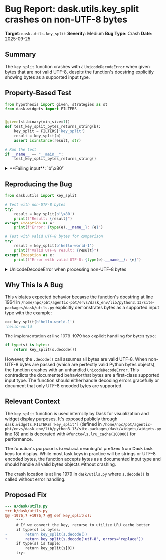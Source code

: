 # Bug Report: dask.utils.key_split crashes on non-UTF-8 bytes

**Target**: `dask.utils.key_split`
**Severity**: Medium
**Bug Type**: Crash
**Date**: 2025-09-25

## Summary

The `key_split` function crashes with a `UnicodeDecodeError` when given bytes that are not valid UTF-8, despite the function's docstring explicitly showing bytes as a supported input type.

## Property-Based Test

```python
from hypothesis import given, strategies as st
from dask.widgets import FILTERS


@given(st.binary(min_size=1))
def test_key_split_bytes_returns_string(b):
    key_split = FILTERS['key_split']
    result = key_split(b)
    assert isinstance(result, str)

# Run the test
if __name__ == "__main__":
    test_key_split_bytes_returns_string()
```

<details>

<summary>
**Failing input**: `b'\x80'`
</summary>
```
Traceback (most recent call last):
  File "/home/npc/pbt/agentic-pbt/worker_/48/hypo.py", line 13, in <module>
    test_key_split_bytes_returns_string()
    ~~~~~~~~~~~~~~~~~~~~~~~~~~~~~~~~~~~^^
  File "/home/npc/pbt/agentic-pbt/worker_/48/hypo.py", line 6, in test_key_split_bytes_returns_string
    def test_key_split_bytes_returns_string(b):
                   ^^^
  File "/home/npc/miniconda/lib/python3.13/site-packages/hypothesis/core.py", line 2124, in wrapped_test
    raise the_error_hypothesis_found
  File "/home/npc/pbt/agentic-pbt/worker_/48/hypo.py", line 8, in test_key_split_bytes_returns_string
    result = key_split(b)
  File "/home/npc/miniconda/lib/python3.13/site-packages/dask/utils.py", line 1979, in key_split
    return key_split(s.decode())
                     ~~~~~~~~^^
UnicodeDecodeError: 'utf-8' codec can't decode byte 0x80 in position 0: invalid start byte
Falsifying example: test_key_split_bytes_returns_string(
    b=b'\x80',
)
```
</details>

## Reproducing the Bug

```python
from dask.utils import key_split

# Test with non-UTF-8 bytes
try:
    result = key_split(b'\x80')
    print(f"Result: {result}")
except Exception as e:
    print(f"Error: {type(e).__name__}: {e}")

# Test with valid UTF-8 bytes for comparison
try:
    result = key_split(b'hello-world-1')
    print(f"Valid UTF-8 result: {result}")
except Exception as e:
    print(f"Error with valid UTF-8: {type(e).__name__}: {e}")
```

<details>

<summary>
UnicodeDecodeError when processing non-UTF-8 bytes
</summary>
```
Error: UnicodeDecodeError: 'utf-8' codec can't decode byte 0x80 in position 0: invalid start byte
Valid UTF-8 result: hello-world
```
</details>

## Why This Is A Bug

This violates expected behavior because the function's docstring at line 1964 in `/home/npc/pbt/agentic-pbt/envs/dask_env/lib/python3.13/site-packages/dask/utils.py` explicitly demonstrates bytes as a supported input type with the example:

```python
>>> key_split(b'hello-world-1')
'hello-world'
```

The implementation at line 1978-1979 has explicit handling for bytes type:
```python
if type(s) is bytes:
    return key_split(s.decode())
```

However, the `.decode()` call assumes all bytes are valid UTF-8. When non-UTF-8 bytes are passed (which are perfectly valid Python bytes objects), the function crashes with an unhandled `UnicodeDecodeError`. This contradicts the documented behavior that bytes are a first-class supported input type. The function should either handle decoding errors gracefully or document that only UTF-8 encoded bytes are supported.

## Relevant Context

The `key_split` function is used internally by Dask for visualization and widget display purposes. It's exposed publicly through `dask.widgets.FILTERS['key_split']` (defined in `/home/npc/pbt/agentic-pbt/envs/dask_env/lib/python3.13/site-packages/dask/widgets/widgets.py` line 18) and is decorated with `@functools.lru_cache(100000)` for performance.

The function's purpose is to extract meaningful prefixes from Dask task keys for display. While most task keys in practice will be strings or UTF-8 encoded bytes, the function accepts bytes as a documented input type and should handle all valid bytes objects without crashing.

The crash location is at line 1979 in `dask/utils.py` where `s.decode()` is called without error handling.

## Proposed Fix

```diff
--- a/dask/utils.py
+++ b/dask/utils.py
@@ -1976,7 +1976,7 @@ def key_split(s):
     """
     # If we convert the key, recurse to utilize LRU cache better
     if type(s) is bytes:
-        return key_split(s.decode())
+        return key_split(s.decode('utf-8', errors='replace'))
     if type(s) is tuple:
         return key_split(s[0])
     try:
```